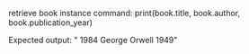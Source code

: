 retrieve book instance
    command:
     print(book.title, book.author, book.publication_year) 

Expected output:
    " 1984 George Orwell 1949"

